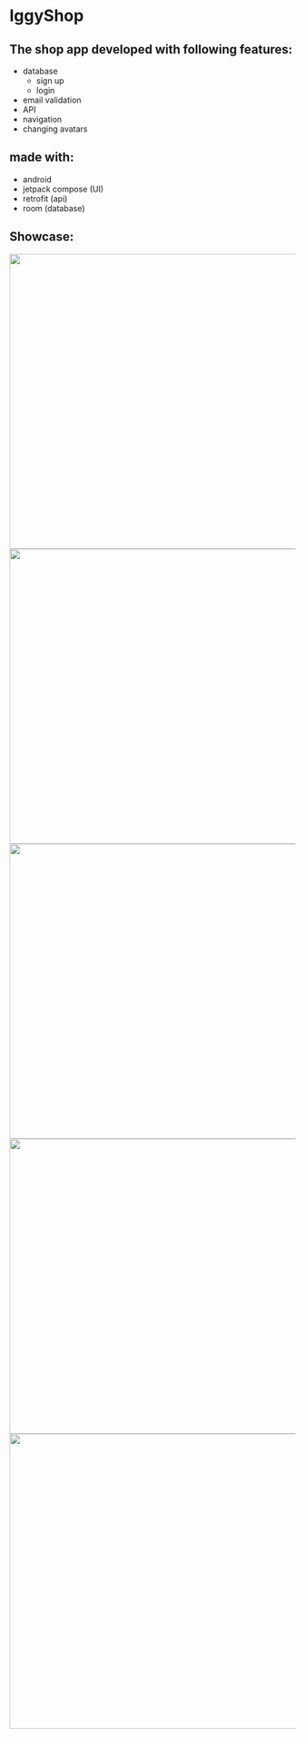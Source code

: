 # IggyShop
## The shop app developed with following features:
- database
  - sign up
  - login
- email validation
- API
- navigation
- changing avatars

## made with:
- android
- jetpack compose (UI)
- retrofit (api)
- room (database)

## Showcase:  

<div style= "text-align: left;"><img src="https://user-images.githubusercontent.com/63263301/224849756-4e8ebf3d-cc27-4dff-9a32-24bee6392ddc.png" height="520"/></div> 
<div style= "text-align: left;"><img src="https://user-images.githubusercontent.com/63263301/224849903-711a2561-102d-4a05-9749-3df2db07ea83.png" height="520"/></div> 
<div style= "text-align: left;"><img src="https://user-images.githubusercontent.com/63263301/224849833-3e4f47fe-071b-4ee9-af6d-0cd2f307a0cc.png" height="520"/></div> 
<div style= "text-align: left;"><img src="https://user-images.githubusercontent.com/63263301/224849857-8d6c19f0-7463-4fc0-a372-9e1a97996f61.png" height="520"/></div> 
<div style= "text-align: left;"><img src="https://user-images.githubusercontent.com/63263301/224850019-c9667681-606d-47c6-871f-5bae8b4ebf5b.png" height="520"/></div> 
